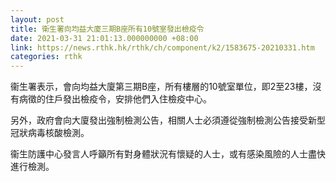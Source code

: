 ```yaml
---
layout: post
title: 衛生署向均益大廈三期B座所有10號室發出檢疫令
date: 2021-03-31 21:01:13.000000000 +08:00
link: https://news.rthk.hk/rthk/ch/component/k2/1583675-20210331.htm
categories: rthk
---
```


衞生署表示，會向均益大廈第三期B座，所有樓層的10號室單位，即2至23樓，沒有病徵的住戶發出檢疫令，安排他們入住檢疫中心。

另外，政府會向大廈發出強制檢測公告，相關人士必須遵從強制檢測公告接受新型冠狀病毒核酸檢測。
     
衞生防護中心發言人呼籲所有對身體狀況有懷疑的人士，或有感染風險的人士盡快進行檢測。
